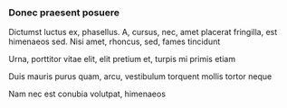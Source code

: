 ### Donec praesent posuere

Dictumst luctus ex, phasellus. A, cursus, nec, amet placerat fringilla, est himenaeos sed. Nisi amet, rhoncus, sed, fames tincidunt

Urna, porttitor vitae elit, elit pretium et, turpis mi primis etiam

Duis mauris purus quam, arcu, vestibulum torquent mollis tortor neque

Nam nec est conubia volutpat, himenaeos


